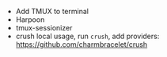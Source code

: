 - Add TMUX to terminal
- Harpoon
- tmux-sessionizer
- crush local usage, run `crush`, add providers: https://github.com/charmbracelet/crush

